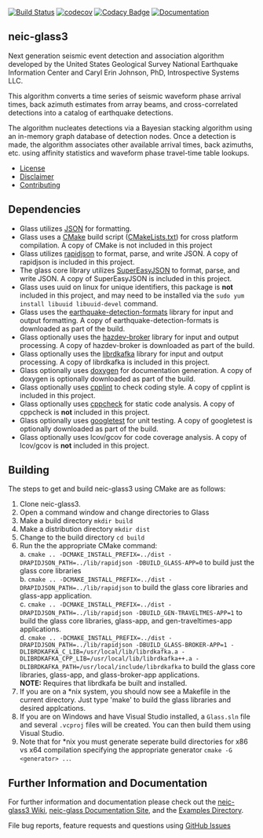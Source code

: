 [![Build Status](https://travis-ci.org/usgs/neic-glass3.svg?branch=master)](https://travis-ci.org/usgs/neic-glass3)
[![codecov](https://codecov.io/gh/usgs/neic-glass3/branch/master/graph/badge.svg)](https://codecov.io/gh/usgs/neic-glass3)
[![Codacy Badge](https://api.codacy.com/project/badge/Grade/5584cd7bb81f412c9d6dda9ebd787d13)](https://www.codacy.com/app/jpatton-USGS/neic-glass3?utm_source=github.com&amp;utm_medium=referral&amp;utm_content=usgs/neic-glass3&amp;utm_campaign=Badge_Grade)
[![Documentation](https://usgs.github.io/neic-glass3/codedocumented.svg)](https://usgs.github.io/neic-glass3/)

neic-glass3
------

Next generation seismic event detection and association algorithm
developed by the United States Geological Survey National Earthquake Information
Center and Caryl Erin Johnson, PhD, Introspective Systems LLC.

This algorithm converts a time series of seismic waveform phase arrival times,
back azimuth estimates from array beams, and cross-correlated detections into a
catalog of earthquake detections.

The algorithm nucleates detections via a Bayesian stacking algorithm using an
in-memory graph database of detection nodes. Once a detection is made, the
algorithm associates other available arrival times, back azimuths, etc. using
affinity statistics and waveform phase travel-time table lookups.

* [License](LICENSE.md)
* [Disclaimer](DISCLAIMER.md)
* [Contributing](CONTRIBUTING.md)

Dependencies
------
* Glass utilizes [JSON](www.json.org) for formatting.
* Glass uses a [CMake](http://www.cmake.org/) build script
([CMakeLists.txt](CMakeLists.txt)) for cross platform compilation.
A copy of CMake is not included in this project
* Glass utilizes [rapidjson](https://github.com/miloyip/rapidjson)
to format, parse, and write JSON.  A copy of rapidjson is included in
this project.
* The glass core library utilizes [SuperEasyJSON](https://sourceforge.net/projects/supereasyjson/)
to format, parse, and write JSON.  A copy of SuperEasyJSON is included in
this project.
* Glass uses uuid on linux for unique identifiers, this package is  **not**
included in this project, and may need to be installed via the
`sudo yum install libuuid libuuid-devel` command.
* Glass uses the [earthquake-detection-formats](https://github.com/usgs/earthquake-detection-formats)
library for input and output formatting. A copy of earthquake-detection-formats is
downloaded as part of the build.
* Glass optionally uses the [hazdev-broker](https://github.com/usgs/hazdev-broker)
library for input and output processing. A copy of hazdev-broker is
downloaded as part of the build.
* Glass optionally uses the [librdkafka](https://github.com/edenhill/librdkafka)
library for input and output processing. A copy of librdkafka is included in
this project.
* Glass optionally uses [doxygen](http://www.stack.nl/~dimitri/doxygen/) for
documentation generation.  A copy of doxygen is optionally downloaded as part of
the build.
* Glass optionally uses [cpplint](https://github.com/google/styleguide/tree/gh-pages/cpplint)
to check coding style. A copy of cpplint is included in this project.
* Glass optionally uses [cppcheck](http://cppcheck.sourceforge.net/)
for static code analysis. A copy of cppcheck is **not** included in this project.
* Glass optionally uses [googletest](https://github.com/google/googletest) for
unit testing.  A copy of googletest is optionally downloaded as part of the
build.
* Glass optionally uses lcov/gcov for code coverage analysis. A copy of lcov/gcov
is **not** included in this project.

Building
------
The steps to get and build neic-glass3 using CMake are as follows:

1. Clone neic-glass3.
2. Open a command window and change directories to Glass
3. Make a build directory `mkdir build`
4. Make a distribution directory `mkdir dist`
5. Change to the build directory `cd build`
6. Run the the appropriate CMake command:<br>
a. `cmake .. -DCMAKE_INSTALL_PREFIX=../dist -DRAPIDJSON_PATH=../lib/rapidjson -DBUILD_GLASS-APP=0`
to build just the glass core libraries <br>
b. `cmake .. -DCMAKE_INSTALL_PREFIX=../dist -DRAPIDJSON_PATH=../lib/rapidjson`
to build the glass core libraries and glass-app application. <br>
c. `cmake .. -DCMAKE_INSTALL_PREFIX=../dist -DRAPIDJSON_PATH=../lib/rapidjson -DBUILD_GEN-TRAVELTMES-APP=1`
to build the glass core libraries, glass-app, and gen-traveltimes-app applications. <br>
d. `cmake .. -DCMAKE_INSTALL_PREFIX=../dist -DRAPIDJSON_PATH=../lib/rapidjson -DBUILD_GLASS-BROKER-APP=1 -DLIBRDKAFKA_C_LIB=/usr/local/lib/librdkafka.a -DLIBRDKAFKA_CPP_LIB=/usr/local/lib/librdkafka++.a -DLIBRDKAFKA_PATH=/usr/local/include/librdkafka`
to build the glass core libraries, glass-app, and glass-broker-app applications. <br>**NOTE:** Requires that librdkafa be built and installed.
7. If you are on a \*nix system, you should now see a Makefile in the current
directory.  Just type 'make' to build the glass libraries and desired applcations.  
8. If you are on Windows and have Visual Studio installed, a `Glass.sln` file
and several `.vcproj` files will be created.  You can then build them using
Visual Studio.  
9. Note that for \*nix you must generate seperate build directories for x86 vs
x64 compilation specifying the appropriate generator `cmake -G <generator> ..`.

Further Information and Documentation
------
For further information and documentation please check out the [neic-glass3 Wiki](https://github.com/usgs/neic-glass3/wiki), [neic-glass Documentation Site](https://usgs.github.io/neic-glass3/), and the [Examples Directory](https://github.com/usgs/neic-glass3/tree/master/examples).

File bug reports, feature requests and questions using
[GitHub Issues](https://github.com/usgs/neic-glass3/issues)
